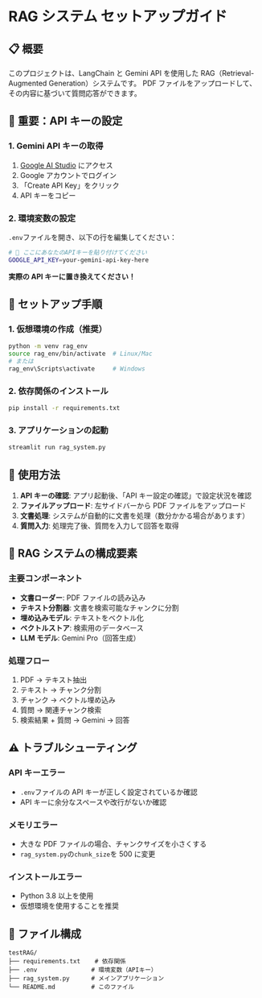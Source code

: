 # RAG システム セットアップガイド

## 📋 概要

このプロジェクトは、LangChain と Gemini API を使用した RAG（Retrieval-Augmented Generation）システムです。
PDF ファイルをアップロードして、その内容に基づいて質問応答ができます。

## 🔑 重要：API キーの設定

### 1. Gemini API キーの取得

1. [Google AI Studio](https://makersuite.google.com/app/apikey) にアクセス
2. Google アカウントでログイン
3. 「Create API Key」をクリック
4. API キーをコピー

### 2. 環境変数の設定

`.env`ファイルを開き、以下の行を編集してください：

```bash
# 🔑 ここにあなたのAPIキーを貼り付けてください
GOOGLE_API_KEY=your-gemini-api-key-here
```

**実際の API キーに置き換えてください！**

## 🚀 セットアップ手順

### 1. 仮想環境の作成（推奨）

```bash
python -m venv rag_env
source rag_env/bin/activate  # Linux/Mac
# または
rag_env\Scripts\activate     # Windows
```

### 2. 依存関係のインストール

```bash
pip install -r requirements.txt
```

### 3. アプリケーションの起動

```bash
streamlit run rag_system.py
```

## 📖 使用方法

1. **API キーの確認**: アプリ起動後、「API キー設定の確認」で設定状況を確認
2. **ファイルアップロード**: 左サイドバーから PDF ファイルをアップロード
3. **文書処理**: システムが自動的に文書を処理（数分かかる場合があります）
4. **質問入力**: 処理完了後、質問を入力して回答を取得

## 🔧 RAG システムの構成要素

### 主要コンポーネント

- **文書ローダー**: PDF ファイルの読み込み
- **テキスト分割器**: 文書を検索可能なチャンクに分割
- **埋め込みモデル**: テキストをベクトル化
- **ベクトルストア**: 検索用のデータベース
- **LLM モデル**: Gemini Pro（回答生成）

### 処理フロー

1. PDF → テキスト抽出
2. テキスト → チャンク分割
3. チャンク → ベクトル埋め込み
4. 質問 → 関連チャンク検索
5. 検索結果 + 質問 → Gemini → 回答

## ⚠️ トラブルシューティング

### API キーエラー

- `.env`ファイルの API キーが正しく設定されているか確認
- API キーに余分なスペースや改行がないか確認

### メモリエラー

- 大きな PDF ファイルの場合、チャンクサイズを小さくする
- `rag_system.py`の`chunk_size`を 500 に変更

### インストールエラー

- Python 3.8 以上を使用
- 仮想環境を使用することを推奨

## 📁 ファイル構成

```
testRAG/
├── requirements.txt    # 依存関係
├── .env               # 環境変数（APIキー）
├── rag_system.py      # メインアプリケーション
└── README.md          # このファイル
```
